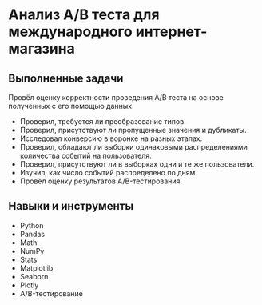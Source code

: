# Анализ А/В теста для международного интернет-магазина

## Выполненные задачи

Провёл оценку корректности проведения А/В теста на основе полученных с его помощью данных.

* Проверил, требуется ли преобразование типов.
* Проверил, присутствуют ли пропущенные значения и дубликаты. 
* Исследовал конверсию в воронке на разных этапах.
* Проверил, обладают ли выборки одинаковыми распределениями количества событий на пользователя.
* Проверил, присутствуют ли в выборках одни и те же пользователи.
* Изучил, как число событий распределено по дням.
* Провёл оценку результатов A/B-тестирования.

## Навыки и инструменты

* Python
* Pandas
* Math
* NumPy
* Stats
* Matplotlib
* Seaborn
* Plotly
* A/B-тестирование
